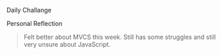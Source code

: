 Daily Challange


Personal Reflection

> Felt better about MVCS this week. Still has some struggles and still very unsure about JavaScript.